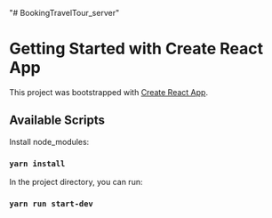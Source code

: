 "# BookingTravelTour_server" 
# Getting Started with Create React App

This project was bootstrapped with [Create React App](https://github.com/facebook/create-react-app).

## Available Scripts

Install node_modules:

### `yarn install`

In the project directory, you can run:

### `yarn run start-dev`


